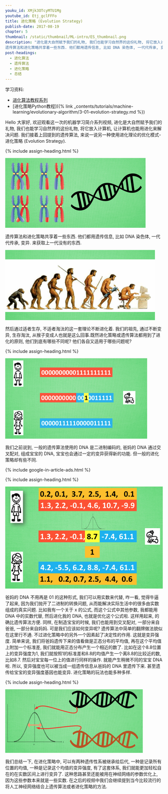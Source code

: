 ```yaml
---
youku_id: XMjk3OTcyMTU1Mg
youtube_id: Etj_gclFFFo
title: 进化策略 (Evolution Strategy)
publish-date: 2017-08-19
chapter: 5
thumbnail: /static/thumbnail/ML-intro/ES_thumbnail.png
description: "进化是大自然赋予我们的礼物, 我们也能学习自然界的这份礼物, 将它放入计算机, 让计算机也能用进化来解决问题. 我们接着上回提到的遗传算法, 来说一说另一种使用进化理论的优化模式-进化策略 (Evolution Strategy).
遗传算法和进化策略共享着一些东西. 他们都用遗传信息, 比如 DNA 染色体, 一代代传承, 变异. 来获取上一代没有的东西."
post-headings:
  - 进化算法
  - 遗传算法
  - 进化策略
  - 总结
---
```

学习资料:
  * [进化算法教程系列](https://morvanzhou.github.io/tutorials/machine-learning/evolutionary-algorithm/)
  * [进化策略Python教程]({% link _contents/tutorials/machine-learning/evolutionary-algorithm/3-01-evolution-strategy.md %})

Hello 大家好, 欢迎观看这一次的机器学习简介系列视频, 进化是大自然赋予我们的礼物, 我们也能学习自然界的这份礼物, 将它放入计算机, 让计算机也能用进化来解决问题. 我们接着上回提到的遗传算法, 来说一说另一种使用进化理论的优化模式-进化策略 (Evolution Strategy).


 {% include assign-heading.html %}


<img class="course-image" src="/static/results/ML_intro/ES1.png" alt="{{ page.title }}{% increment image-count %}">

遗传算法和进化策略共享着一些东西. 他们都用遗传信息, 比如 DNA 染色体, 一代代传承, 变异. 来获取上一代没有的东西.

<img class="course-image" src="/static/results/ML_intro/ES2.png" alt="{{ page.title }}{% increment image-count %}">

然后通过适者生存, 不适者淘汰的这一套理论不断进化着. 我们的祖先, 通过不断变异, 生存淘汰, 从猴子变成人也就是这么回事.既然进化策略或遗传算法都用到了进化的原则, 他们到底有哪些不同呢? 他们各自又适用于哪些问题呢?


 {% include assign-heading.html %}


<img class="course-image" src="/static/results/ML_intro/ES3.png" alt="{{ page.title }}{% increment image-count %}">

我们之前说到, 一般的遗传算法使用的 DNA 是二进制编码的, 爸妈的 DNA 通过交叉配对, 组成宝宝的 DNA, 宝宝也会通过一定的变异获得新的功能. 但一般的进化策略却有些不同.


{% include google-in-article-ads.html %}


 {% include assign-heading.html %}

<img class="course-image" src="/static/results/ML_intro/ES4.png" alt="{{ page.title }}{% increment image-count %}">

爸妈的 DNA 不用再是 01 的这种形式, 我们可以用实数来代替, 咋一看, 觉得牛逼了起来, 因为我们抛开了二进制的转换问题, 从而能解决实际生活中的很多由实数组成的真实问题. 比如我有一个关于 x 的公式, 而这个公式中其他参数, 我都能用 DNA 中的实数代替, 然后进化我的 DNA, 也就是优化这个公式啦. 这样用起来, 的确比遗传算法方便. 同样, 在制造宝宝的时候, 我们也能用到交叉配对, 一部分来自爸爸, 一部分来自妈妈. 可是我们应该如何变异呢? 遗传算法中简单的翻牌做法貌似在这里行不通. 不过进化策略中的另外一个因素起了决定性的作用. 这就是变异强度. 简单来说, 我们将爸妈遗传下来的值看做是正态分布的平均值, 再在这个平均值上附加一个标准差, 我们就能用正态分布产生一个相近的数了. 比如在这个8.8位置上的变异强度为1,  我们就按照1的标准差和8.8的均值产生一个离8.8的比较近的数, 比如8.7. 然后对宝宝每一位上的值进行同样的操作. 就能产生稍微不同的宝宝 DNA 啦. 所以, 变异强度也可以被当成一组遗传信息从爸妈的 DNA 里遗传下来. 甚至遗传给宝宝的变异强度基因也能变异. 进化策略的玩法也能多种多样.



 {% include assign-heading.html %}

<img class="course-image" src="/static/results/ML_intro/ES5.png" alt="{{ page.title }}{% increment image-count %}">

我们总结一下, 在进化策略中, 可以有两种遗传性系被继承给后代, 一种是记录所有位置的均值, 一种是记录这个均值的变异强度, 有了这套体系, 我们就能更加轻松自在的在实数区间上进行变异了. 这种思路甚至还能被用在神经网络的参数优化上, 因为这些参数本来就是一些实数. 在之后的视频中我们会继续提到当今比较流行的将人工神经网络结合上遗传算法或者进化策略的方法.
